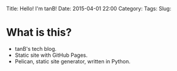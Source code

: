 Title: Hello! I'm tanB!
Date: 2015-04-01 22:00
Category:
Tags:
Slug:

# What is this?

- tanB's tech blog.
- Static site with GitHub Pages.
- Pelican, static site generator, written in Python.
